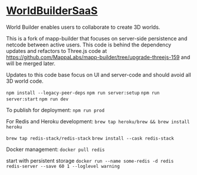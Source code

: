 # [WorldBuilderSaaS](https://mappalabs.com)

World Builder enables users to collaborate to create 3D worlds.

This is a fork of mapp-builder that focuses on server-side persistence and netcode between active users.  This code is behind the dependency updates and refactors to Three.js code at https://github.com/MappaLabs/mapp-builder/tree/upgrade-threejs-159 and will be merged later.

Updates to this code base focus on UI and server-code and should avoid all 3D world code.

`npm install --legacy-peer-deps`
`npm run server:setup`
`npm run server:start`
`npm run dev`

To publish for deployment:
`npm run prod`

For Redis and Heroku development:
`brew tap heroku/brew && brew install heroku`

`brew tap redis-stack/redis-stack`
`brew install --cask redis-stack`

Docker management:
`docker pull redis`

start with persistent storage
`docker run --name some-redis -d redis redis-server --save 60 1 --loglevel warning`
